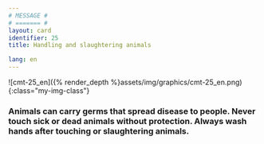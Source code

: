 ```yaml
---
# MESSAGE #
# ======= #
layout: card
identifier: 25
title: Handling and slaughtering animals

lang: en
---
```


![cmt-25_en]({% render_depth %}assets/img/graphics/cmt-25_en.png){:class="my-img-class"}

### Animals can carry germs that spread disease to people. Never touch sick or dead animals without protection. Always wash hands after touching or slaughtering animals.
